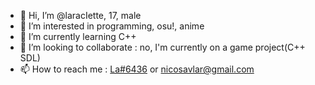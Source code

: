- 👋 Hi, I’m @laracIette, 17, male
- 👀 I’m interested in programming, osu!, anime
- 🌱 I’m currently learning C++
- 💞️ I’m looking to collaborate : no, I'm currently on a game project(C++ SDL)
- 📫 How to reach me : [La#6436](https://www.discordapp.com/users/1040646862874624063) or nicosavlar@gmail.com

<!---
laracIette/laracIette is a ✨ special ✨ repository because its `README.md` (this file) appears on your GitHub profile.
You can click the Preview link to take a look at your changes.
--->
